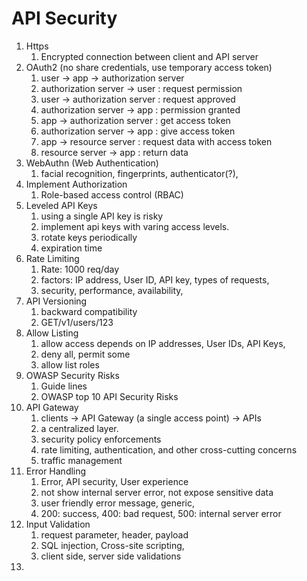 # API Security

1. Https
   1. Encrypted connection between client and API server
2. OAuth2 (no share credentials, use temporary access token)
   1. user -> app -> authorization server
   2. authorization server -> user : request permission 
   3. user -> authorization server : request approved 
   4. authorization server -> app : permission granted
   5. app -> authorization server : get access token 
   6. authorization server -> app : give access token 
   7. app -> resource server : request data with access token
   8. resource server -> app : return data 
3. WebAuthn (Web Authentication)
   1. facial recognition, fingerprints, authenticator(?), 
4. Implement Authorization
   1. Role-based access control (RBAC)
5. Leveled API Keys
   1. using a single API key is risky
   2. implement api keys with varing access levels.
   3. rotate keys periodically
   4. expiration time
6. Rate Limiting
   1. Rate: 1000 req/day
   2. factors: IP address, User ID, API key, types of requests, 
   3. security, performance, availability, 
7. API Versioning 
   1. backward compatibility
   2. GET/v1/users/123
8. Allow Listing
   1. allow access depends on IP addresses, User IDs, API Keys, 
   2. deny all, permit some
   3. allow list roles 
9. OWASP Security Risks 
   1. Guide lines 
   2. OWASP top 10 API Security Risks 
10. API Gateway
    1. clients -> API Gateway (a single access point) -> APIs
    2. a centralized layer.
    3. security policy enforcements 
    4. rate limiting, authentication, and other cross-cutting concerns
    5. traffic management 
11. Error Handling
    1. Error, API security, User experience 
    2. not show internal server error, not expose sensitive data 
    3. user friendly error message, generic,  
    4. 200: success, 400: bad request, 500: internal server error
12. Input Validation
    1. request parameter, header, payload
    2. SQL injection, Cross-site scripting, 
    3. client side, server side validations
 13. 